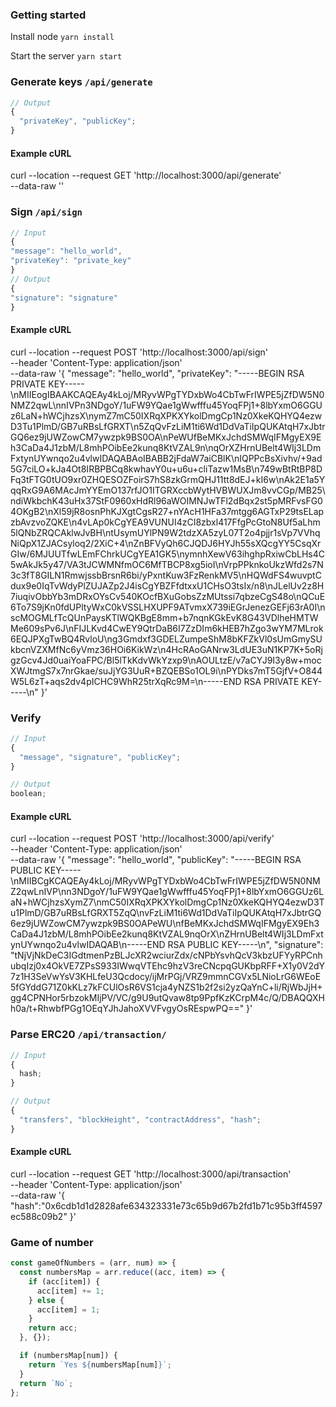 ### Getting started

Install node
`yarn install`

Start the server
`yarn start`

### Generate keys `/api/generate`

```js
// Output
{
  "privateKey", "publicKey";
}
```

#### Example cURL

curl --location --request GET 'http://localhost:3000/api/generate' \
--data-raw ''

### Sign `/api/sign`

```js
// Input
{
"message": "hello_world",
"privateKey": "private_key"
}
// Output
{
"signature": "signature"
}
```

#### Example cURL

curl --location --request POST 'http://localhost:3000/api/sign' \
--header 'Content-Type: application/json' \
--data-raw '{
"message": "hello_world",
"privateKey": "-----BEGIN RSA PRIVATE KEY-----\nMIIEogIBAAKCAQEAy4kLoj/MRyvWPgTYDxbWo4CbTwFrIWPE5jZfDW5N0NMZ2qwL\nnIVPn3NDgoY/1uFW9YQae1gWwfffu45YoqFPj1+8lbYxmO6GGUz6LaN+hWCjhzsX\nymZ7mC50IXRqXPKXYkolDmgCp1Nz0XkeKQHYQ4ezwD3Tu1PlmD/GB7uRBsLfGRXT\n5ZqQvFzLiM1ti6Wd1DdVaTiIpQUKAtqH7xJbtrGQ6ez9jUWZowCM7ywzpk9BS0OA\nPeWUfBeMKxJchdSMWqIFMgyEX9Eh3CaDa4J1zbM/L8mhPOibEe2kunq8KtVZAL9n\nqOrXZHrnUBelt4WIj3LDmFxtynUYwnqo2u4vlwIDAQABAoIBABB2jFdaW7aiCBlK\nIQPPcBsXivhv/+9ad5G7ciLO+kJa4Ot8IRBPBCq8kwhavY0u+u6u+cliTazw1MsB\n749wBtRtBP8DFq3tFTG0tUO9xr0ZHQESOZFoirS7hS8zkGrmQHJ11tt8dEJ+kI6w\nAk2E1a5YqqRxG9A6MAcJmYYEmO137rfJO1ITGRXccbWytHVBWUXJm8vvCGp/MB25\ndiWkbchK43uHx37StF0960xHdRl96aWOIMNJwTFl2dBqx2st5pMRFvsFG04OKgB2\nXl59jR8osnPhKJXgtCgsR27+nYAcH1HFa37mtgg6AGTxP29tsELapzbAvzvoZQKE\n4vLAp0kCgYEA9VUNUI4zCI8zbxl417FfgPcGtoN8Uf5aLhm5lQNbZRQCAklwJvBH\ntUsymUYlPN9W2tdzXA5zyL07T2o4pjjr1sVp7VVhqNiQpX1ZJACsyloq2/2XiC+4\nZnBFVyQh6CJQDJ6HYJh55sXQcgYY5CsqXrGIw/6MJUUTfwLEmFChrkUCgYEA1GK5\nymnhXewV63ihghpRxiwCbLHs4C5wAkJk5y47/VA3tJCWMNfmOC6MfTBCP8xg5ioI\nVrpPPknkoUkzWfd2s7N3c3fT8GILN1RmwjssbBrsnR6bi/yPxntKuw3FzRenkMV5\nHQWdFS4wuvptCdux9e0IqTvWdyPlZUJAZp2J4isCgYBZFfdtxxU1CHsO3tsIx/n8\nJLelUv2z8H7iuqivObbYb3mDRxOYsCv540KOcfBXuGobsZzMUtssi7qbzeCgS48o\nQCuE6To7S9jKn0fdUPltyWxC0kVSSLHXUPF9ATvmxX739iEGrJenezGEFj63rA0I\nscMOGMLfTcQUnPaysKTlWQKBgE8mm+b7nqnKGkEvK8G43VDlheHMTWMe609sPv6J\nFIJLKvd4CwEY9QtrDaB6I7ZzDIm6kHEB7hZgo3wYM7MLrok6EQJPXgTwBQ4RvloU\ng3Gmdxf3GDELZumpeShM8bKFZkVl0sUmGmySUkbcnVZXMfNc6yVmz36HOi6KikWz\n4HcRAoGANrw3LdUE3uN1KP7K+5oRjgzGcv4Jd0uaiYoaFPC/Bl5lTkKdvWkYzxp9\nAOULtzE/v7aCYJ9I3y8w+mocXWJtmgS7x7nrGkae/suJjYG3UuR+BZQEBSo1OL9i\nPYDks7mT5GjfV+O844W5L6zT+aqs2dv4pICHC9WhR25trXqRc9M=\n-----END RSA PRIVATE KEY-----\n"
}'

### Verify

```js
// Input
{
  "message", "signature", "publicKey";
}

// Output
boolean;
```

#### Example cURL

curl --location --request POST 'http://localhost:3000/api/verify' \
--header 'Content-Type: application/json' \
--data-raw '{
"message": "hello_world",
"publicKey": "-----BEGIN RSA PUBLIC KEY-----\nMIIBCgKCAQEAy4kLoj/MRyvWPgTYDxbWo4CbTwFrIWPE5jZfDW5N0NMZ2qwLnIVP\nn3NDgoY/1uFW9YQae1gWwfffu45YoqFPj1+8lbYxmO6GGUz6LaN+hWCjhzsXymZ7\nmC50IXRqXPKXYkolDmgCp1Nz0XkeKQHYQ4ezwD3Tu1PlmD/GB7uRBsLfGRXT5ZqQ\nvFzLiM1ti6Wd1DdVaTiIpQUKAtqH7xJbtrGQ6ez9jUWZowCM7ywzpk9BS0OAPeWU\nfBeMKxJchdSMWqIFMgyEX9Eh3CaDa4J1zbM/L8mhPOibEe2kunq8KtVZAL9nqOrX\nZHrnUBelt4WIj3LDmFxtynUYwnqo2u4vlwIDAQAB\n-----END RSA PUBLIC KEY-----\n",
"signature": "tNjVjNkDeC3IGdtmenPzBLJcXR2wciurZdx/cNPbYsvhQcV3kbzUFYyRPCnhubqIzj0x4OkVE7ZPsS933IWwqVTEhc9hzV3reCNcpqGUKbpRFF+X1y0V2dY7z1H3SeVwYsV3KHLfeU3Qcdocy/ijMrPGj/VRZ9mmnCGVx5LNioLrG6WEoE5fGYddG71Z0kKLz7kFCUlOsR6VS1cja4yNZS1b2f2si2yzQaYnC+li/RjWbJjH+gg4CPNHor5rbzokMIjPV/VC/g9U9utQvaw8tp9PpfKzKCrpM4c/Q/DBAQQXHh0a/t+RhwbfPGg1OEqYJhJahoXVVFvgyOsREspwPQ=="
}'

### Parse ERC20 `/api/transaction/`

```js
// Input
{
  hash;
}

// Output
{
  "transfers", "blockHeight", "contractAddress", "hash";
}
```

#### Example cURL

curl --location --request GET 'http://localhost:3000/api/transaction' \
--header 'Content-Type: application/json' \
--data-raw '{
"hash":"0x6cdb1d1d2828afe634323331e73c65b9d67b2fd1b71c95b3ff4597ec588c09b2"
}'

### Game of number

```js
const gameOfNumbers = (arr, num) => {
  const numbersMap = arr.reduce((acc, item) => {
    if (acc[item]) {
      acc[item] += 1;
    } else {
      acc[item] = 1;
    }
    return acc;
  }, {});

  if (numbersMap[num]) {
    return `Yes ${numbersMap[num]}`;
  }
  return `No`;
};
```

